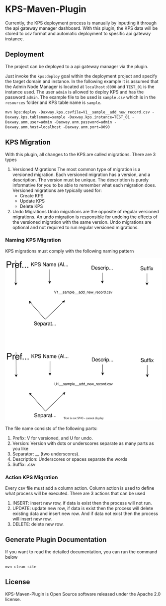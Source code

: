 # KPS-Maven-Plugin

Currently, the KPS deployment process is manually by inputting it through the api gateway manager dashboard. With this plugin, the KPS data will be stored to csv format and automatic deployment to spesific api gateway instance.

## Deployment

The project can be deployed to a api gateway manager via the plugin.

Just invoke the `kps:deploy` goal within the deployment project and specify the target domain and instance. In the following example it is assumed that the Admin Node Manager is located at `localhost:8090` and `TEST_01` is the instance used. The user `admin` is allowed to deploy KPS and has the password `admin`. The example file to be used is `sample.csv` which is in the `resources` folder and KPS table name is `sample`.

```shell
mvn kps:deploy -Daxway.kps.csvfile=V1__sample__add_new_record.csv -Daxway.kps.tablename=sample -Daxway.kps.instance=TEST_01 -Daxway.anm.user=admin -Daxway.anm.password=admin -Daxway.anm.host=localhost -Daxway.anm.port=8090
```

## KPS Migration

With this plugin, all changes to the KPS are called migrations. There are 3 types

1. Versioned Migrations
   The most common type of migration is a versioned migration. Each versioned migration has a version, and a description. The version must be unique. The description is purely informative for you to be able to remember what each migration does.
   Versioned migrations are typically used for:
   - Create KPS
   - Update KPS
   - Delete KPS
2. Undo Migrations
   Undo migrations are the opposite of regular versioned migrations. An undo migration is responsible for undoing the effects of the versioned migration with the same version. Undo migrations are optional and not required to run regular versioned migrations.

### Naming KPS Migration

KPS migrations must comply with the following naming pattern

![naming KPS Migration](naming.svg)

The file name consists of the following parts:

1. Prefix: V for versioned, and U for undo.
2. Version: Version with dots or underscores separate as many parts as you like
3. Separator: __ (two underscores).
4. Description: Underscores or spaces separate the words
5. Suffix: .csv

### Action KPS Migration

Every csv file must add a column action. Column action is used to define what process will be executed. 
There are 3 actions that can be used

1. INSERT: insert new row, if data is exist then the process will not run.
2. UPDATE: update new row, if data is exist then the process will delete existing data and insert new row. And if data not exist then the process will insert new row.
3. DELETE: delete new row.

## Generate Plugin Documentation

If you want to read the detailed documentation, you can run the command below

```shell
mvn clean site
```

## License

KPS-Maven-Plugin is Open Source software released under the Apache 2.0 license.